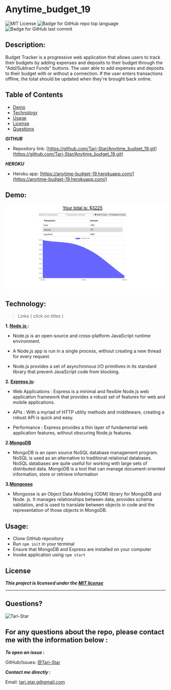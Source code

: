 # Anytime_budget_19

![MIT License](https://img.shields.io/badge/license-MIT-red)
![Badge for GitHub repo top language](https://img.shields.io/github/languages/top/Tari-Star/Anytime_budget_19?style=flat&logo=appveyor)
![Badge for GitHub last commit](https://img.shields.io/github/last-commit/Tari-Star/Anytime_budget_19?style=flat&logo=appveyor)

## Description:

Budget Tracker is a progressive web application that allows users to track their budgets by adding expenses and deposits to their budget through the "Add/Subtract Funds" buttons.
The user able to add expenses and deposits to their budget with or without a connection.
If the user enters transactions offline, the total should be updated when they're brought back online.

##  Table of Contents

* [Demo](#demo)
* [Technology](#technology)
* [Usage](#usage)
* [License](#license)
* [Questions](#questions)




***GITHUB***

* Repository link: [https://github.com/Tari-Star/Anytime_budget_19.git](https://github.com/Tari-Star/Anytime_budget_19.git)

***HEROKU***

* Heroku app: [https://anytime-budget-19.herokuapp.com/](https://anytime-budget-19.herokuapp.com/)

## Demo:

![demo](./images/budget.png)

 ## Technology:
 > Links ( click on titles )

 **1. [Node.js ](https://nodejs.org/en/):**

* Node.js is an open-source and cross-platform JavaScript runtime environment. 

* A Node.js app is run in a single process, without creating a new thread for every request. 

* Node.js provides a set of asynchronous I/O primitives in its standard library that prevent JavaScript code from blocking.

**2. [Express.js](https://expressjs.com/):**

* Web Applications : Express is a minimal and flexible Node.js web application framework that provides a robust set of features for web and mobile applications.

* APIs : With a myriad of HTTP utility methods and middleware, creating a robust API is quick and easy.

* Performance : Express provides a thin layer of fundamental web application features, without obscuring Node.js features.

**2.[MongoDB](https://www.mongodb.com/)**

* MongoDB is an open source NoSQL database management program. NoSQL is used as an alternative to traditional relational databases. NoSQL databases are quite useful for working with large sets of distributed data. MongoDB is a tool that can manage document-oriented information, store or retrieve information

**3.[Mongoose](https://www.npmjs.com/package/mongoose)**

* Mongoose is an Object Data Modeling (ODM) library for MongoDB and Node. js. It manages relationships between data, provides schema validation, and is used to translate between objects in code and the representation of those objects in MongoDB.


 ## Usage:

 * Clone GitHub repository
 * Run `npm init` in your terminal
 * Ensure that MongoDB and Express are installed on your computer
 * Invoke application using `npm start`

  ## License

    
***This project is licensed under the [MIT license](https://choosealicense.com/licenses/mit)***
    
---
   
 ## Questions?

   
  <img src="https://avatars.githubusercontent.com/u/89365355?v=4" alt="Tari-Star" width="40%" />
  
  For any questions about the repo, please contact me with the information below :
  ---
  
 ***To open an issue :***
 
 GitHub/Issues: [@Tari-Star](https://github.com/Tari-Star/Anytime_budget_19/issues)

 ***Contact me directly :***
  
 Email: [tari.star.g@gmail.com](mailto:tari.star.g@gmail.com)